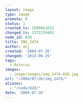```yaml
---
layout: image
type: image
promote: 0
status: 1
created_ts: 1090861653
changed_ts: 1372159403
node_id: 828
title: IMG_2474
author: anj
created: '2004-07-26'
changed: '2013-06-25'
tags:
  - Rotorua
images:
  - image/images/img_2474-828.jpg
url: "/2004/07/26/img_2474/"
aliases:
  - "/node/828/"
date: '2004-07-26'
---
```


